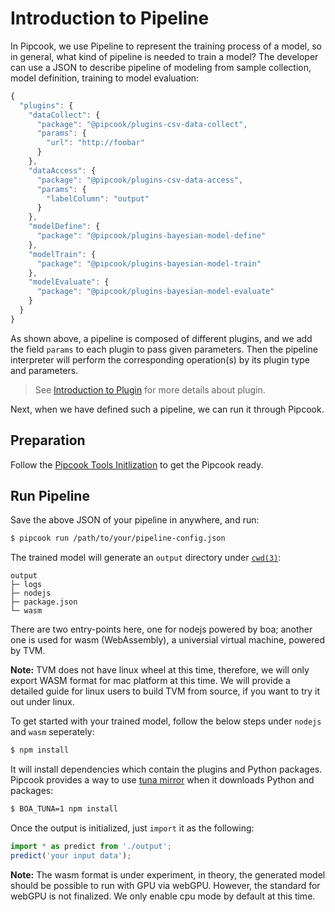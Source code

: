 # Introduction to Pipeline

In Pipcook, we use Pipeline to represent the training process of a model, so in general, what kind of pipeline is needed to train a model? The developer can use a JSON to describe pipeline of modeling from sample collection, model definition, training to model evaluation:

```js
{
  "plugins": {
    "dataCollect": {
      "package": "@pipcook/plugins-csv-data-collect",
      "params": {
        "url": "http://foobar"
      }
    },
    "dataAccess": {
      "package": "@pipcook/plugins-csv-data-access",
      "params": {
        "labelColumn": "output"
      }
    },
    "modelDefine": {
      "package": "@pipcook/plugins-bayesian-model-define"
    },
    "modelTrain": {
      "package": "@pipcook/plugins-bayesian-model-train"
    },
    "modelEvaluate": {
      "package": "@pipcook/plugins-bayesian-model-evaluate"
    }
  }
}
```

As shown above, a pipeline is composed of different plugins, and we add the field `params` to each plugin to pass given parameters. Then the pipeline interpreter will perform the corresponding operation(s) by its plugin type and parameters.

> See [Introduction to Plugin](./intro-to-plugin.md) for more details about plugin.

Next, when we have defined such a pipeline, we can run it through Pipcook.

## Preparation

Follow the [Pipcook Tools Initlization](./pipcook-tools.md#environment-setup) to get the Pipcook ready.

## Run Pipeline

Save the above JSON of your pipeline in anywhere, and run:

```sh
$ pipcook run /path/to/your/pipeline-config.json
```

The trained model will generate an `output` directory under [`cwd(3)`](https://linux.die.net/man/3/cwd):

```
output
├─ logs
├─ nodejs
├─ package.json
└─ wasm
```

There are two entry-points here, one for nodejs powered by boa; another one is used for wasm (WebAssembly), a universial virtual machine, powered by TVM.

**Note:** TVM does not have linux wheel at this time, therefore, we will only export WASM format for mac platform at this time. We will provide a detailed guide for linux users to build TVM from source, if you want to try it out under linux.

To get started with your trained model, follow the below steps under `nodejs` and `wasm` seperately:

```sh
$ npm install
```

It will install dependencies which contain the plugins and Python packages. Pipcook provides a way to use [tuna mirror](https://mirrors.tuna.tsinghua.edu.cn/) when it downloads Python and packages:

```sh
$ BOA_TUNA=1 npm install
```

Once the output is initialized, just `import` it as the following:

```js
import * as predict from './output';
predict('your input data');
```

**Note:** The wasm format is under experiment, in theory, the generated model should be possible to run with GPU via webGPU. However, the standard for webGPU is not finalized. We only enable cpu mode by default at this time.
